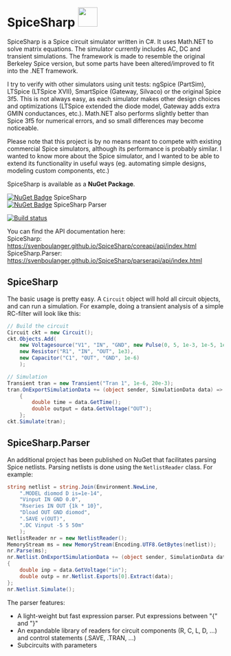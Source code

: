 # SpiceSharp <img src="https://github.com/svenboulanger/SpiceSharp/blob/master/SpiceNetIcon.png?raw=true" width="45px" />
SpiceSharp is a Spice circuit simulator written in C#. It uses Math.NET to solve matrix equations. The simulator currently includes AC, DC and transient simulations. The framework is made to resemble the original Berkeley Spice version, but some parts have been altered/improved to fit into the .NET framework.

I try to verify with other simulators using unit tests: ngSpice (PartSim), LTSpice (LTSpice XVII), SmartSpice (Gateway, Silvaco) or the original Spice 3f5. This is not always easy, as each simulator makes other design choices and optimizations (LTSpice extended the diode model, Gateway adds extra GMIN conductances, etc.). Math.NET also performs slightly better than Spice 3f5 for numerical errors, and so small differences may become noticeable.

Please note that this project is by no means meant to compete with existing commercial Spice simulators, although its performance is probably similar. I wanted to know more about the Spice simulator, and I wanted to be able to extend its functionality in useful ways (eg. automating simple designs, modeling custom components, etc.)

SpiceSharp is available as a **NuGet Package**.

[![NuGet Badge](https://buildstats.info/nuget/spicesharp)](https://www.nuget.org/packages/SpiceSharp/) SpiceSharp <br />
[![NuGet Badge](https://buildstats.info/nuget/spicesharpparser)](https://www.nuget.org/packages/SpiceSharpParser/) SpiceSharp Parser

[![Build status](https://ci.appveyor.com/api/projects/status/hhg89ejd795ykmvh?svg=true)](https://ci.appveyor.com/project/svenboulanger/spicesharp)

You can find the API documentation here:<br />
SpiceSharp: https://svenboulanger.github.io/SpiceSharp/coreapi/api/index.html<br />
SpiceSharp.Parser: https://svenboulanger.github.io/SpiceSharp/parserapi/api/index.html

## SpiceSharp
The basic usage is pretty easy. A `Circuit` object will hold all circuit objects, and can run a simulation. For example, doing a transient analysis of a simple RC-filter will look like this:

```C#
// Build the circuit
Circuit ckt = new Circuit();
ckt.Objects.Add(
    new Voltagesource("V1", "IN", "GND", new Pulse(0, 5, 1e-3, 1e-5, 1e-5, 1e-3, 2e-3)),
    new Resistor("R1", "IN", "OUT", 1e3),
    new Capacitor("C1", "OUT", "GND", 1e-6)
    );

// Simulation
Transient tran = new Transient("Tran 1", 1e-6, 20e-3);
tran.OnExportSimulationData += (object sender, SimulationData data) =>
    {
        double time = data.GetTime();
        double output = data.GetVoltage("OUT");
    };
ckt.Simulate(tran);
```

## SpiceSharp.Parser
An additional project has been published on NuGet that facilitates parsing Spice netlists. Parsing netlists is done using the `NetlistReader` class. For example:

```C#
string netlist = string.Join(Environment.NewLine,
    ".MODEL diomod D is=1e-14",
    "Vinput IN GND 0.0",
    "Rseries IN OUT {1k * 10}",
    "Dload OUT GND diomod",
    ".SAVE v(OUT)",
    ".DC Vinput -5 5 50m"
    );
NetlistReader nr = new NetlistReader();
MemoryStream ms = new MemoryStream(Encoding.UTF8.GetBytes(netlist));
nr.Parse(ms);
nr.Netlist.OnExportSimulationData += (object sender, SimulationData data) =>
{
    double inp = data.GetVoltage("in");
    double outp = nr.Netlist.Exports[0].Extract(data);
};
nr.Netlist.Simulate();
```

The parser features:
- A light-weight but fast expression parser. Put expressions between "{" and "}"
- An expandable library of readers for circuit components (R, C, L, D, ...) and control statements (.SAVE, .TRAN, ...)
- Subcircuits with parameters
